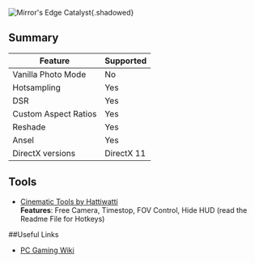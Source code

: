![Mirror's Edge Catalyst](Images\mecatalyst_header.png "Shot by ItsYFP"){.shadowed}

## Summary

Feature | Supported
--|--
Vanilla Photo Mode | No
Hotsampling | Yes
DSR | Yes
Custom Aspect Ratios | Yes
Reshade | Yes 
Ansel | Yes
DirectX versions | DirectX 11
 
## Tools

* [Cinematic Tools by Hattiwatti](http://cinetools.xyz/games/)  
**Features**: Free Camera, Timestop, FOV Control, Hide HUD (read the Readme File for Hotkeys) 

##Useful Links

* [PC Gaming Wiki](https://pcgamingwiki.com/wiki/Mirror%27s_Edge_Catalyst)
